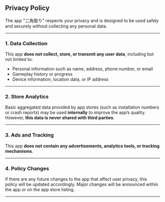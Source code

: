 ## Privacy Policy

The app "二角取り" respects your privacy and is designed to be used safely and securely without collecting any personal data.

---

### 1. Data Collection

This app **does not collect, store, or transmit any user data**, including but not limited to:

- Personal information such as name, address, phone number, or email  
- Gameplay history or progress  
- Device information, location data, or IP address

---

### 2. Store Analytics

Basic aggregated data provided by app stores (such as installation numbers or crash reports) may be used **internally** to improve the app’s quality. However, **this data is never shared with third parties**.

---

### 3. Ads and Tracking

This app **does not contain any advertisements, analytics tools, or tracking mechanisms**.

---

### 4. Policy Changes

If there are any future changes to the app that affect user privacy, this policy will be updated accordingly. Major changes will be announced within the app or on the app store listing.

---
